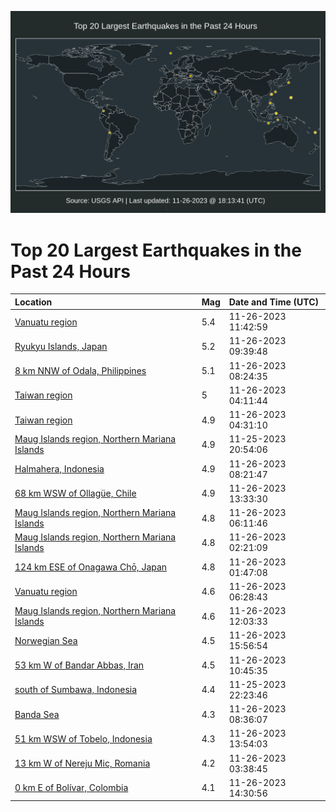 ![Map](./map.png)

# Top 20 Largest Earthquakes in the Past 24 Hours

| Location | Mag | Date and Time (UTC) |
|:---|:---|:---|
| [Vanuatu region](https://earthquake.usgs.gov/earthquakes/eventpage/us6000lquv) | 5.4 | 11-26-2023 11:42:59 |
| [Ryukyu Islands, Japan](https://earthquake.usgs.gov/earthquakes/eventpage/us6000lquh) | 5.2 | 11-26-2023 09:39:48 |
| [8 km NNW of Odala, Philippines](https://earthquake.usgs.gov/earthquakes/eventpage/us6000lqu5) | 5.1 | 11-26-2023 08:24:35 |
| [Taiwan region](https://earthquake.usgs.gov/earthquakes/eventpage/us6000lqt5) | 5 | 11-26-2023 04:11:44 |
| [Taiwan region](https://earthquake.usgs.gov/earthquakes/eventpage/us6000lqt8) | 4.9 | 11-26-2023 04:31:10 |
| [Maug Islands region, Northern Mariana Islands](https://earthquake.usgs.gov/earthquakes/eventpage/us6000lqrh) | 4.9 | 11-25-2023 20:54:06 |
| [Halmahera, Indonesia](https://earthquake.usgs.gov/earthquakes/eventpage/us6000lqu4) | 4.9 | 11-26-2023 08:21:47 |
| [68 km WSW of Ollagüe, Chile](https://earthquake.usgs.gov/earthquakes/eventpage/us6000lqvd) | 4.9 | 11-26-2023 13:33:30 |
| [Maug Islands region, Northern Mariana Islands](https://earthquake.usgs.gov/earthquakes/eventpage/us6000lqtn) | 4.8 | 11-26-2023 06:11:46 |
| [Maug Islands region, Northern Mariana Islands](https://earthquake.usgs.gov/earthquakes/eventpage/us6000lqst) | 4.8 | 11-26-2023 02:21:09 |
| [124 km ESE of Onagawa Chō, Japan](https://earthquake.usgs.gov/earthquakes/eventpage/us6000lqsk) | 4.8 | 11-26-2023 01:47:08 |
| [Vanuatu region](https://earthquake.usgs.gov/earthquakes/eventpage/us6000lqtk) | 4.6 | 11-26-2023 06:28:43 |
| [Maug Islands region, Northern Mariana Islands](https://earthquake.usgs.gov/earthquakes/eventpage/us6000lqv4) | 4.6 | 11-26-2023 12:03:33 |
| [Norwegian Sea](https://earthquake.usgs.gov/earthquakes/eventpage/us6000lqvz) | 4.5 | 11-26-2023 15:56:54 |
| [53 km W of Bandar Abbas, Iran](https://earthquake.usgs.gov/earthquakes/eventpage/us6000lquq) | 4.5 | 11-26-2023 10:45:35 |
| [south of Sumbawa, Indonesia](https://earthquake.usgs.gov/earthquakes/eventpage/us6000lqrz) | 4.4 | 11-25-2023 22:23:46 |
| [Banda Sea](https://earthquake.usgs.gov/earthquakes/eventpage/us6000lqu6) | 4.3 | 11-26-2023 08:36:07 |
| [51 km WSW of Tobelo, Indonesia](https://earthquake.usgs.gov/earthquakes/eventpage/us6000lqvf) | 4.3 | 11-26-2023 13:54:03 |
| [13 km W of Nereju Mic, Romania](https://earthquake.usgs.gov/earthquakes/eventpage/us6000lqt0) | 4.2 | 11-26-2023 03:38:45 |
| [0 km E of Bolívar, Colombia](https://earthquake.usgs.gov/earthquakes/eventpage/us6000lqvk) | 4.1 | 11-26-2023 14:30:56 |
